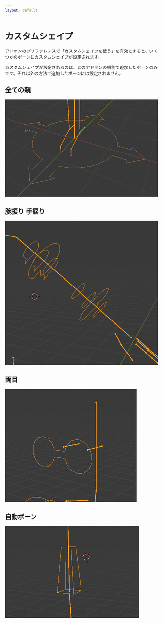 ```yaml
---
layout: default
---
```

# カスタムシェイプ
アドオンのプリファレンスで「カスタムシェイプを使う」を有効にすると、いくつかのボーンにカスタムシェイプが設定されます。

カスタムシェイプが設定されるのは、このアドオンの機能で追加したボーンのみです。それ以外の方法で追加したボーンには設定されません。

## 全ての親
![全ての親](/assets/image/misc/custom_shape_master.png)

## 腕捩り 手捩り
![腕捩り 手捩り](/assets/image/misc/custom_shape_twists.png)

## 両目
![両目](/assets/image/misc/custom_shape_eyes.png)

## 自動ボーン
![自動ボーン](/assets/image/misc/custom_shape_auto.png)
